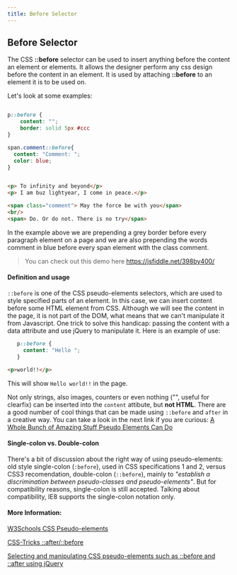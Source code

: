```yaml
---
title: Before Selector
---
```

## Before Selector

The CSS **::before** selector can be used to insert anything before the content an element or elements. It allows the designer perform any css design before the content in an element. It is used by attaching **::before** to an element it is to be used on. 

Let's look at some examples:

<!--Css -->
```css

p::before { 
    content: "";
    border: solid 5px #ccc
}

span.comment::before{
  content: "Comment: ";
  color: blue;
}

```
<!--Html-->

```html

<p> To infinity and beyond</p>
<p> I am buz lightyear, I come in peace.</p>

<span class="comment"> May the force be with you</span>
<br/>
<span> Do. Or do not. There is no try</span>

```

In the example above we are prepending a grey border before every paragraph element on a page and we are also prepending the words comment in blue before every span element with the class comment. 

> You can check out this demo here https://jsfiddle.net/398by400/

#### Definition and usage
`::before` is one of the CSS pseudo-elements selectors, which are used to style specified parts of an element. In this case, we can insert content before some HTML element from CSS. Although we will see the content in the page, it is not part of the DOM, what means that we can't manipulate it from Javascript. One trick to solve this handicap: passing the content with a data attribute and use jQuery to manipulate it. Here is an example of use:

```css
   p::before {
     content: "Hello ";
   }
```

```html
<p>world!!</p>
```

This will show `Hello world!!` in the page.

Not only strings, also images, counters or even nothing ("", useful for clearfix) can be inserted into the `content` attibute, but <strong>not HTML</strong>. There are a good number of cool things that can be made using ```::before``` and ```after``` in a creative way. You can take a look in the next link if you are curious: <a href='https://www.w3schools.com/css/css_pseudo_elements.asp' target='_blank' rel='nofollow'>A Whole Bunch of Amazing Stuff Pseudo Elements Can Do</a>

#### Single-colon vs. Double-colon
There's a bit of discussion about the right way of using pseudo-elements: old style single-colon (```:before```), used in CSS specifications 1 and 2, versus CSS3 recomendation, double-colon (```::before```), mainly to <em>"establish a discrimination between pseudo-classes and pseudo-elements"</em>. But for compatibility reasons, single-colon is still accepted. Talking about compatibility, IE8 supports the single-colon notation only. 

#### More Information:

<a href='https://www.w3schools.com/css/css_pseudo_elements.asp' target='_blank' rel='nofollow'>W3Schools CSS Pseudo-elements</a>

<a href='https://css-tricks.com/almanac/selectors/a/after-and-before/' rel='nofollow'>CSS-Tricks ::after/::before</a>

<a href='https://stackoverflow.com/questions/5041494/selecting-and-manipulating-css-pseudo-elements-such-as-before-and-after-usin' rel='nofollow'>Selecting and manipulating CSS pseudo-elements such as ::before and ::after using jQuery</a>
